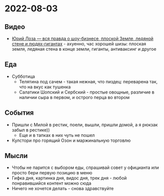 # 2022-08-03

## Видео

- [Юрий Лоза — вся правда о шоу-бизнесе, плоской Земле, ледяной стене и людях-гигантах](https://youtu.be/oLtM400e2zI?t=2061) - ахуенно, час хорошей шизы: плоская земля, ледяная стена в конце земли, гиганты, антиваксинг и другое

## Еда

- Субботица
    - Телятина под сачем - такая нежная, что пиздец: переварена так, что на вкус как тушенка
    - Салатики Шопский и Сербский - простые овощные, различие в наличии сыра в первом, и острого перца во втором

## События

- Пришли с Милой в рестик, поели, вышли, пришли домой, а я рюкзак забыл в рестике))
    - Еще и в тапках в них чуть не пошел
- Кулстори про горящий Озон и маржинальную торговлю

## Мысли

- Чтобы не парится с выбором еды, спрашивай совет у официанта или просто бери первую позицию в меню
- Гифка дня, картинка дня, видос дня, трек дня - любой понравившийся контент можно сюда
- Ничего не хочется делать - снова здравствуйте